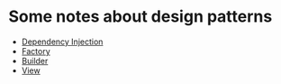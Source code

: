 Some notes about design patterns
===

* [Dependency Injection](dependency_injection/Readme.md)
* [Factory](factory/Readme.md)
* [Builder](builder/Readme.md)
* [View](view/Readme.md)
